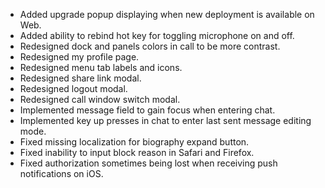 - Added upgrade popup displaying when new deployment is available on Web.
- Added ability to rebind hot key for toggling microphone on and off.
- Redesigned dock and panels colors in call to be more contrast.
- Redesigned my profile page.
- Redesigned menu tab labels and icons.
- Redesigned share link modal.
- Redesigned logout modal.
- Redesigned call window switch modal.
- Implemented message field to gain focus when entering chat.
- Implemented key up presses in chat to enter last sent message editing mode.
- Fixed missing localization for biography expand button.
- Fixed inability to input block reason in Safari and Firefox.
- Fixed authorization sometimes being lost when receiving push notifications on iOS.
